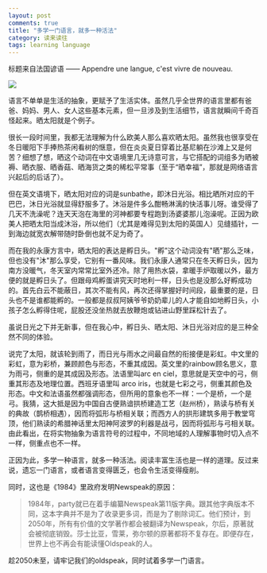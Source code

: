 ```yaml
---
layout: post
comments: true
title: "多学一门语言，就多一种活法"
category: 读来读往
tags: learning language
---
```


标题来自法国谚语 —— Appendre une langue, c'est vivre de nouveau.

![](http://upload-images.jianshu.io/upload_images/19585-f0dc807138fa3ed5.jpg?imageMogr2/auto-orient/strip%7CimageView2/2/w/1240)

语言不单单是生活的抽象，更赋予了生活实体。虽然几乎全世界的语言里都有爸爸、妈妈、男人、女人这些基本元素，但一旦涉及到生活细节，语言就瞬间千奇百怪起来。晒太阳就是个例子。

很长一段时间里，我都无法理解为什么欧美人那么喜欢晒太阳。虽然我也很享受在冬日暖阳下手捧热茶闲看树的惬意，但在炎炎夏日穿着比基尼躺在沙滩上又是何苦？细想了想，晒这个动词在中文语境里几无诗意可言，与它搭配的词组多为晒被褥、晒衣服、晒香菇、晒海货之类的稀松平常事（至于“晒幸福”，那就是网络语言兴起后的后话了）。

但在英文语境下，晒太阳对应的词是sunbathe，即沐日光浴。相比晒所对应的干巴巴，沐日光浴就显得舒服多了。沐浴是件多么酣畅淋漓的快活事儿呀。谁受得了几天不洗澡呢？连天天泡在海里的河神都要专程跑到汤婆婆那儿泡澡呢。正因为欧美人把晒太阳当成沐浴，所以他们（尤其是难得见到太阳的英国人）见缝插针，一到海边就宽衣解带随时卧倒也就不足为奇了。

而在我的永康方言中，晒太阳的表达是孵日头。"孵"这个动词没有"晒"那么乏味，但也没有"沐"那么享受，它别有一番风味。我们永康人通常只在冬天孵日头，因为南方没暖气，冬天室内常常比室外还冷。除了用热水袋，拿暖手炉取暖以外，最方便的就是孵日头了。但跟母鸡孵蛋讲究天时地利一样，日头也是没那么好孵成功的。首先白云不能蔽日，其次不能有风，再次还得掌握好时间段，最重要的是，日头也不是谁都能孵的。一般都是叔叔阿姨爷爷奶奶辈儿的人才能自如地孵日头，小孩子怎么孵得住呢，屁股还没坐热就去放鞭炮或钻进山野里踩松针去了。

虽说日光之下并无新事，但在我心中，孵日头、晒太阳、沐日光浴对应的是三种全然不同的体验。

说完了太阳，就该轮到雨了，而日光与雨水之间最自然的衔接便是彩虹。中文里的彩虹，意为彩桥，兼顾颜色与形态，不重其成因。英文里的rainbow顾名思义，意为雨弓，侧重的是其成因及形态。法语里叫arc en ciel，意思就是天空中的弓，侧重其形态及地理位置。西班牙语里叫 arco iris，也就是七彩之弓，侧重其颜色及形态。中文和法语虽然都强调形态，但所用的意象也不一样：一个是桥，一个是弓。我猜，这大抵是因为中国自古便熟谙拱桥建造工艺（赵州桥），熟读与桥有关的典故（鹊桥相遇），因而将弧形与桥相关联；而西方人的拱形建筑多用于教堂穹顶，他们熟读的希腊神话里太阳神阿波罗的利器是战弓，因而将弧形与弓相关联。由此看出，在将实物抽象为语言符号的过程中，不同地域的人理解事物时切入点不一样，侧重点也不一样。

正因为此，多学一种语言，就多一种活法。阅读丰富生活也是一样的道理。反过来说，遗忘一门语言，或者语言变得匮乏，也会令生活变得瘦削。

同时，这也是《1984》里政府发明Newspeak的原因：
> 1984年，party就已在着手编纂Newspeak第11版字典。跟其他字典版本不同，这本字典并不是为了收录更多词，而是为了剔除词汇。他们预计，到2050年，所有有价值的文学著作都会被翻译为Newspeak，尔后，原著就会被彻底销毁。莎士比亚，雪莱，弥尔顿的原著都将不复存在。即便存在，世界上也不再会有能读懂Oldspeak的人。

趁2050未至，请牢记我们的oldspeak，同时试着多学一门语言。
